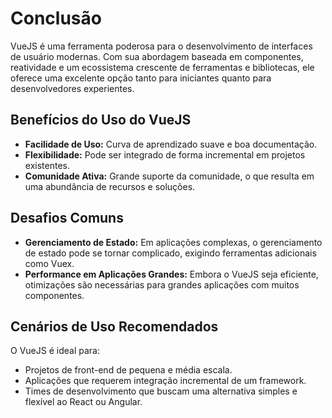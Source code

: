 # Conclusão

VueJS é uma ferramenta poderosa para o desenvolvimento de interfaces de usuário modernas. Com sua abordagem baseada em componentes, reatividade e um ecossistema crescente de ferramentas e bibliotecas, ele oferece uma excelente opção tanto para iniciantes quanto para desenvolvedores experientes.

## Benefícios do Uso do VueJS

- **Facilidade de Uso:** Curva de aprendizado suave e boa documentação.
- **Flexibilidade:** Pode ser integrado de forma incremental em projetos existentes.
- **Comunidade Ativa:** Grande suporte da comunidade, o que resulta em uma abundância de recursos e soluções.

## Desafios Comuns

- **Gerenciamento de Estado:** Em aplicações complexas, o gerenciamento de estado pode se tornar complicado, exigindo ferramentas adicionais como Vuex.
- **Performance em Aplicações Grandes:** Embora o VueJS seja eficiente, otimizações são necessárias para grandes aplicações com muitos componentes.

## Cenários de Uso Recomendados

O VueJS é ideal para:

- Projetos de front-end de pequena e média escala.
- Aplicações que requerem integração incremental de um framework.
- Times de desenvolvimento que buscam uma alternativa simples e flexível ao React ou Angular.
